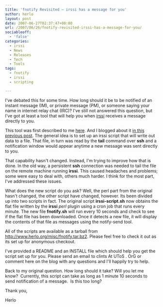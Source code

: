 ```yaml
---
title: 'fnotify Revisited – irssi has a message for you'
author: herlo
layout: post
date: 2007-06-27T02:37:47+00:00
url: /2007/06/26/fnotify-revisited-irssi-has-a-message-for-you/
sociableoff:
  - 'false'
categories:
  - irssi
  - News
  - Releases
  - Tech
  - Tools
tags:
  - fnotify
  - irssi
  - scripting

---
```

I've debated this for some time. How long should it be to be notified of an instant message (IM), or private message (PM), or someone saying your name in internet relay chat (IRC)? I've still not answered this question, but I've got at least a tool that will help you when <a href="http://irssi.org" target="_blank">irssi</a> receives a message directly to you.

This tool was first described to me <a href="http://thorstenl.blogspot.com/2007/01/thls-irssi-notification-script.html" target="_blank">here</a>. And I blogged about it <a title="Fedora People Rule" href="{{<siteurl>}}2007/03/20/fedora-people-rule/" target="_blank">in this previous post</a>. The general idea is to set up an irssi script that will write out data to a file. That file, in turn was read by the **tail** command over **ssh** and a notification window would appear anytime a new message was sent directly to you.

That capability hasn't changed. Instead, I'm trying to improve how that is done. In the old way, a persistent **ssh** connection was needed to tail the file on the remote machine running **irssi**. This caused headaches and problems; some were easy to deal with, others much harder. I think for the most part, I've addressed these issues.

What does the new script do you ask? Well, the perl part from the original hasn't changed, the other script have changed, however. Its been divided up into two scripts in fact. The original script **irssi-script.sh** now obtains the flat file written by the **irssi** _perl_ plugin using a cron job that runs every minute. The new file **fnotify.sh** will run every 10 seconds and check to see if the flat file has been downloaded. Once it detects a new file, it will display the contents of that file as messages using the notify-send tool.

All of the scripts are available as a tarball from <a title="fnotify svn repository" href="http://www.herlo.org/fnotify" target="_blank">http://www.herlo.org/misc/fnotify</a>[.tar.bz2][1]. Please feel free to check it out as its set up for anonymous checkout.

I've provided a README and an INSTALL file which should help you get the script set up for you. Please send an email to clints At UToS . OrG or comment here on the blog with any questions and I'll happily try to help.

Back to my original question. How long should it take? Will you let me know?  Currently, this script can take as long as 1 minute 10 seconds to send notification of a message.  Is this too long?

Thank you,

Herlo

 [1]: http://herlo.org/misc/fnotify.tar.bz2